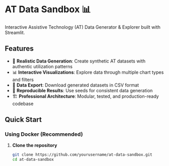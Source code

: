 # AT Data Sandbox 📊

Interactive Assistive Technology (AT) Data Generator & Explorer built with Streamlit.

## Features

- 🎯 **Realistic Data Generation**: Create synthetic AT datasets with authentic utilization patterns
- 📊 **Interactive Visualizations**: Explore data through multiple chart types and filters  
- 💾 **Data Export**: Download generated datasets in CSV format
- 🔄 **Reproducible Results**: Use seeds for consistent data generation
- 🏗️ **Professional Architecture**: Modular, tested, and production-ready codebase

## Quick Start

### Using Docker (Recommended)

1. **Clone the repository**
   ```bash
   git clone https://github.com/yourusername/at-data-sandbox.git
   cd at-data-sandbox
